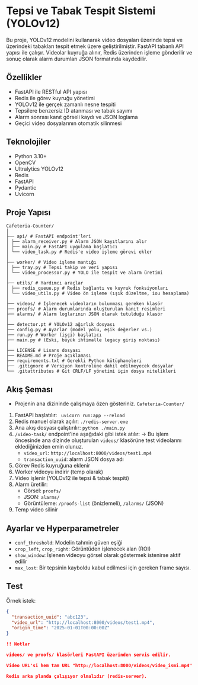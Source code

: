 # Tepsi ve Tabak Tespit Sistemi (YOLOv12)

Bu proje, YOLOv12 modelini kullanarak video dosyaları üzerinde tepsi ve üzerindeki tabakları tespit etmek üzere geliştirilmiştir. FastAPI tabanlı API yapısı ile çalışır. Videolar kuyruğa alınır, Redis üzerinden işleme gönderilir ve sonuç olarak alarm durumları JSON formatında kaydedilir.

## Özellikler

- FastAPI ile RESTful API yapısı
- Redis ile görev kuyruğu yönetimi
- YOLOv12 ile gerçek zamanlı nesne tespiti
- Tepsilere benzersiz ID atanması ve tabak sayımı
- Alarm sonrası kanıt görseli kaydı ve JSON loglama
- Geçici video dosyalarının otomatik silinmesi

## Teknolojiler

- Python 3.10+
- OpenCV
- Ultralytics YOLOv12
- Redis
- FastAPI
- Pydantic
- Uvicorn

## Proje Yapısı
```
Cafeteria-Counter/
│
├── api/ # FastAPI endpoint'leri
│ ├── alarm_receiver.py # Alarm JSON kayıtlarını alır
│ ├── main.py # FastAPI uygulama başlatıcı
│ └── video_task.py # Redis'e video işleme görevi ekler
│
├── worker/ # Video işleme mantığı
│ ├── tray.py # Tepsi takip ve veri yapısı
│ └── video_processor.py # YOLO ile tespit ve alarm üretimi
│
├── utils/ # Yardımcı araçlar
│ ├── redis_queue.py # Redis bağlantı ve kuyruk fonksiyonları
│ └── video_utils.py # Video ön işleme (ışık düzeltme, iou hesaplama)
│
├── videos/ # İşlenecek videoların bulunması gereken klasör
├── proofs/ # Alarm durumlarında oluşturulan kanıt resimleri
├── alarms/ # Alarm loglarının JSON olarak tutulduğu klasör
│
├── detector.pt # YOLOv12 ağırlık dosyası
├── config.py # Ayarlar (model yolu, eşik değerler vs.)
├── run.py # Worker (işçi) başlatıcı
├── main.py # (Eski, büyük ihtimalle legacy giriş noktası)
│
├── LICENSE # Lisans dosyası
├── README.md # Proje açıklaması
├── requirements.txt # Gerekli Python kütüphaneleri
├── .gitignore # Versiyon kontrolüne dahil edilmeyecek dosyalar
└── .gitattributes # Git CRLF/LF yönetimi için dosya nitelikleri
```

## Akış Şeması
- Projenin ana dizininde çalışmaya özen gösteriniz. `Cafeteria-Counter/`
1. FastAPI başlatılır: ` uvicorn run:app --reload`
2. Redis manuel olarak açılır: `./redis-server.exe`
3. Ana akış dosyası çalıştırılır: `python ./main.py`
4. `/video-task/` endpoint’ine aşağıdaki gibi istek atılır: → Bu işlem öncesinde ana dizinde oluşturulan `videos/` klasörüne test videolarını eklediğinizden emin olunuz.
   - `video_url`: `http://localhost:8000/videos/test1.mp4`
   - `transaction_uuid`: alarm JSON dosya adı
5. Görev Redis kuyruğuna eklenir
6. Worker videoyu indirir (temp olarak)
7. Video işlenir (YOLOv12 ile tepsi & tabak tespiti)
8. Alarm üretilir:
   - Görsel: `proofs/`
   - JSON: `alarms/`
   - Görüntüleme: `/proofs-list` (önizlemeli), `/alarms/` (JSON)
9. Temp video silinir
    
## Ayarlar ve Hyperparametreler

- `conf_threshold`: Modelin tahmin güven eşiği
- `crop_left`, `crop_right`: Görüntüden işlenecek alan (ROI)
- `show_window`: İşlenen videoyu görsel olarak göstermek istenirse aktif edilir
- `max_lost`: Bir tepsinin kayboldu kabul edilmesi için gereken frame sayısı.

## Test 

Örnek istek:
```json
{
  "transaction_uuid": "abc123",
  "video_url": "http://localhost:8000/videos/test1.mp4",
  "origin_time": "2025-01-01T00:00:00Z"
}

!! Notlar

videos/ ve proofs/ klasörleri FastAPI üzerinden servis edilir.

Video URL'si hem tam URL "http://localhost:8000/videos/video_ismi.mp4" olarak gönderilmelidir.

Redis arka planda çalışıyor olmalıdır (redis-server).
